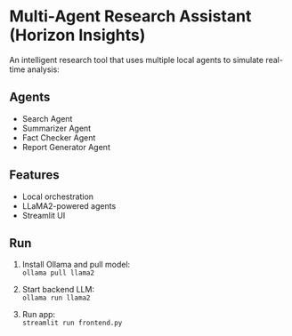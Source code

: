 # Multi-Agent Research Assistant (Horizon Insights)

An intelligent research tool that uses multiple local agents to simulate real-time analysis:

## Agents

- Search Agent  
- Summarizer Agent  
- Fact Checker Agent  
- Report Generator Agent

## Features

- Local orchestration  
- LLaMA2-powered agents  
- Streamlit UI

## Run

1. Install Ollama and pull model:  
   `ollama pull llama2`

2. Start backend LLM:  
   `ollama run llama2`

3. Run app:  
   `streamlit run frontend.py`
